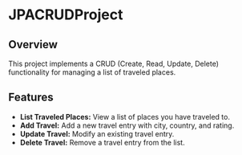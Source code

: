 # JPACRUDProject

## Overview
This project implements a CRUD (Create, Read, Update, Delete) functionality for managing a list of traveled places.

## Features
- **List Traveled Places:** View a list of places you have traveled to.
- **Add Travel:** Add a new travel entry with city, country, and rating.
- **Update Travel:** Modify an existing travel entry.
- **Delete Travel:** Remove a travel entry from the list.